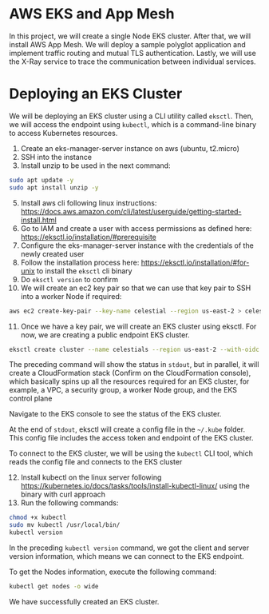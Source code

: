 # AWS EKS and App Mesh

In this project, we will create a single Node EKS cluster. After that, we will install AWS App Mesh. We will deploy a sample polyglot application and implement traffic routing and mutual TLS authentication. Lastly, we will use the X-Ray service to trace the communication between individual services.

# Deploying an EKS Cluster

We will be deploying an EKS cluster using a CLI utility called `eksctl`. Then, we will access the endpoint using `kubectl`, which is a command-line binary to access Kubernetes resources.

1. Create an eks-manager-server instance on aws (ubuntu, t2.micro)
2. SSH into the instance
3. Install unzip to be used in the next command:

```sh
sudo apt update -y
sudo apt install unzip -y
```

5. Install aws cli following linux instructions: https://docs.aws.amazon.com/cli/latest/userguide/getting-started-install.html
6. Go to IAM and create a user with access permissions as defined here: https://eksctl.io/installation/#prerequisite
7. Configure the eks-manager-server instance with the credentials of the newly created user
8. Follow the installation process here: https://eksctl.io/installation/#for-unix to install the `eksctl` cli binary
9. Do `eksctl version` to confirm
10. We will create an ec2 key pair so that we can use that key pair to SSH into a worker Node if required:

```sh
aws ec2 create-key-pair --key-name celestial --region us-east-2 > celestial.pem
```

11. Once we have a key pair, we will create an EKS cluster using eksctl. For now, we are creating a public endpoint EKS cluster.

```sh
eksctl create cluster --name celestials --region us-east-2 --with-oidc --ssh-access --ssh-public-key celestial --managed
```

The preceding command will show the status in `stdout`, but in parallel, it will create a CloudFormation stack (Confirm on the CloudFormation console), which basically spins up all the resources required for an EKS cluster, for example, a VPC, a security group, a worker Node group, and the EKS control plane

Navigate to the EKS console to see the status of the EKS cluster.

At the end of `stdout`, eksctl will create a config file in the `~/.kube` folder. This config file includes the access token and endpoint of the EKS cluster. 

To connect to the EKS cluster, we will be using the `kubectl` CLI tool, which reads the config file and connects to the EKS cluster

12. Install kubectl on the linux server following https://kubernetes.io/docs/tasks/tools/install-kubectl-linux/ using the binary with curl approach
13. Run the following commands:

```sh
chmod +x kubectl
sudo mv kubectl /usr/local/bin/
kubectl version
```

In the preceding `kubectl version` command, we got the client and server version information, which means we can connect to the EKS endpoint.

To get the Nodes information, execute the following command:

```sh
kubectl get nodes -o wide
```

We have successfully created an EKS cluster.
